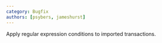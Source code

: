 ```yaml
---
category: Bugfix
authors: [psybers, jameshurst]
---
```


Apply regular expression conditions to imported transactions.
